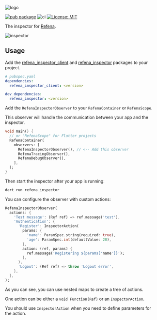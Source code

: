 ![logo](https://raw.githubusercontent.com/refena/refena/main/resources/inspector-logo-512.webp)

[![pub package](https://img.shields.io/pub/v/refena_inspector.svg)](https://pub.dev/packages/refena_inspector)
![ci](https://github.com/refena/refena/actions/workflows/ci.yml/badge.svg)
[![License: MIT](https://img.shields.io/badge/License-MIT-yellow.svg)](https://opensource.org/licenses/MIT)

The inspector for [Refena](https://pub.dev/packages/refena).

![inspector](https://raw.githubusercontent.com/refena/refena/main/resources/inspector-screenshot.webp)

## Usage

Add the [refena_inspector_client](https://pub.dev/packages/refena_inspector_client) and [refena_inspector](https://pub.dev/packages/refena_inspector) packages to your project.

```yaml
# pubspec.yaml
dependencies:
  refena_inspector_client: <version>

dev_dependencies:
  refena_inspector: <version>
```

Add the `RefenaInspectorObserver` to your `RefenaContainer` or `RefenaScope`.

This observer will handle the communication between your app and the inspector.

```dart
void main() {
  // or "RefenaScope" for Flutter projects
  RefenaContainer(
    observers: [
      RefenaInspectorObserver(), // <-- Add this observer
      RefenaTracingObserver(),
      RefenaDebugObserver(),
    ],
  );
}
```

Then start the inspector after your app is running:

```bash
dart run refena_inspector
```

You can configure the observer with custom actions:

```dart
RefenaInspectorObserver(
  actions: {
    'Test message': (Ref ref) => ref.message('test'),
    'Authentication': {
      'Register': InspectorAction(
        params: {
          'name': ParamSpec.string(required: true),
          'age': ParamSpec.int(defaultValue: 20),
        },
        action: (ref, params) {
          ref.message('Registering ${params['name']}');
        },
      ),
      'Logout': (Ref ref) => throw 'Logout error',
    },
  },
);
```

As you can see, you can use nested maps to create a tree of actions.

One action can be either a `void Function(Ref)` or an `InspectorAction`.

You should use `InspectorAction` when you need to define parameters for the action.
